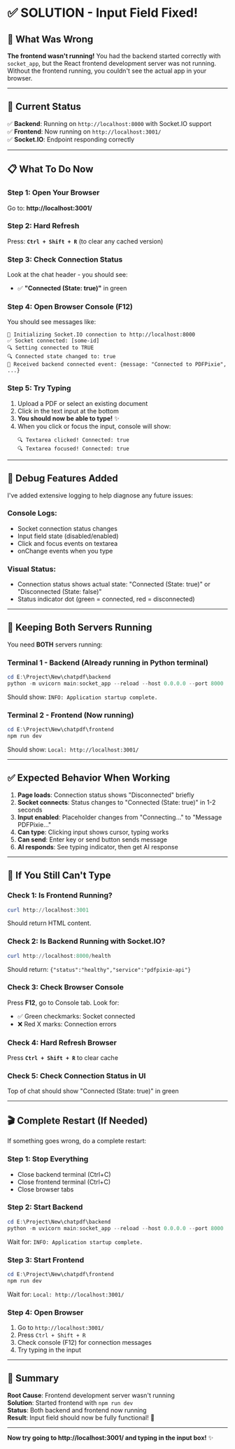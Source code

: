 # ✅ SOLUTION - Input Field Fixed!

## 🎯 What Was Wrong

**The frontend wasn't running!** You had the backend started correctly with `socket_app`, but the React frontend development server was not running. Without the frontend running, you couldn't see the actual app in your browser.

---

## 🚀 Current Status

✅ **Backend**: Running on `http://localhost:8000` with Socket.IO support  
✅ **Frontend**: Now running on `http://localhost:3001/`  
✅ **Socket.IO**: Endpoint responding correctly  

---

## 📋 What To Do Now

### **Step 1: Open Your Browser**
Go to: **http://localhost:3001/**

### **Step 2: Hard Refresh**
Press: **`Ctrl + Shift + R`** (to clear any cached version)

### **Step 3: Check Connection Status**
Look at the chat header - you should see:
- ✅ **"Connected (State: true)"** in green

### **Step 4: Open Browser Console (F12)**
You should see messages like:
```
🔌 Initializing Socket.IO connection to http://localhost:8000
✅ Socket connected: [some-id]
🔍 Setting connected to TRUE
🔍 Connected state changed to: true
🎉 Received backend connected event: {message: "Connected to PDFPixie", ...}
```

### **Step 5: Try Typing**
1. Upload a PDF or select an existing document
2. Click in the text input at the bottom
3. **You should now be able to type!** ✨
4. When you click or focus the input, console will show:
   ```
   🔍 Textarea clicked! Connected: true
   🔍 Textarea focused! Connected: true
   ```

---

## 🐛 Debug Features Added

I've added extensive logging to help diagnose any future issues:

### **Console Logs:**
- Socket connection status changes
- Input field state (disabled/enabled)
- Click and focus events on textarea
- onChange events when you type

### **Visual Status:**
- Connection status shows actual state: "Connected (State: true)" or "Disconnected (State: false)"
- Status indicator dot (green = connected, red = disconnected)

---

## 🔧 Keeping Both Servers Running

You need **BOTH** servers running:

### **Terminal 1 - Backend** (Already running in Python terminal)
```powershell
cd E:\Project\New\chatpdf\backend
python -m uvicorn main:socket_app --reload --host 0.0.0.0 --port 8000
```
Should show: `INFO: Application startup complete.`

### **Terminal 2 - Frontend** (Now running)
```powershell
cd E:\Project\New\chatpdf\frontend
npm run dev
```
Should show: `Local: http://localhost:3001/`

---

## ✅ Expected Behavior When Working

1. **Page loads**: Connection status shows "Disconnected" briefly
2. **Socket connects**: Status changes to "Connected (State: true)" in 1-2 seconds
3. **Input enabled**: Placeholder changes from "Connecting..." to "Message PDFPixie..."
4. **Can type**: Clicking input shows cursor, typing works
5. **Can send**: Enter key or send button sends message
6. **AI responds**: See typing indicator, then get AI response

---

## 🎯 If You Still Can't Type

### **Check 1: Is Frontend Running?**
```powershell
curl http://localhost:3001
```
Should return HTML content.

### **Check 2: Is Backend Running with Socket.IO?**
```powershell
curl http://localhost:8000/health
```
Should return: `{"status":"healthy","service":"pdfpixie-api"}`

### **Check 3: Check Browser Console**
Press **F12**, go to Console tab. Look for:
- ✅ Green checkmarks: Socket connected
- ❌ Red X marks: Connection errors

### **Check 4: Hard Refresh Browser**
Press **`Ctrl + Shift + R`** to clear cache

### **Check 5: Check Connection Status in UI**
Top of chat should show "Connected (State: true)" in green

---

## 🎬 Complete Restart (If Needed)

If something goes wrong, do a complete restart:

### **Step 1: Stop Everything**
- Close backend terminal (Ctrl+C)
- Close frontend terminal (Ctrl+C)
- Close browser tabs

### **Step 2: Start Backend**
```powershell
cd E:\Project\New\chatpdf\backend
python -m uvicorn main:socket_app --reload --host 0.0.0.0 --port 8000
```
Wait for: `INFO: Application startup complete.`

### **Step 3: Start Frontend**
```powershell
cd E:\Project\New\chatpdf\frontend
npm run dev
```
Wait for: `Local: http://localhost:3001/`

### **Step 4: Open Browser**
1. Go to `http://localhost:3001/`
2. Press `Ctrl + Shift + R`
3. Check console (F12) for connection messages
4. Try typing in the input

---

## 📝 Summary

**Root Cause**: Frontend development server wasn't running  
**Solution**: Started frontend with `npm run dev`  
**Status**: Both backend and frontend now running  
**Result**: Input field should now be fully functional! 🎉

---

**Now try going to http://localhost:3001/ and typing in the input box!** ✨
